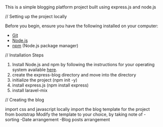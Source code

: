 This is a simple blogging platform project built using express.js and node.js

// Setting up the project locally

Before you begin, ensure you have the following installed on your computer:
- [Git](https://git-scm.com/)
- [Node.js](https://nodejs.org/)
- [npm](https://www.npmjs.com/) (Node.js package manager)

// Installation Steps
1. Install Node.js and npm by following the instructions for your operating system available [here](https://nodejs.org/).
2. create the express-blog directory and move into the directory
3. initialize the project (npm init -y)
4. install express.js (npm install express)
5. install laravel-mix

// Creating the blog

import css and javascript locally
import the blog template for the project from bootstrap
Modify the template to your choice, by taking note of
    -sorting
    -Date arrangement
    -Blog posts arrangement